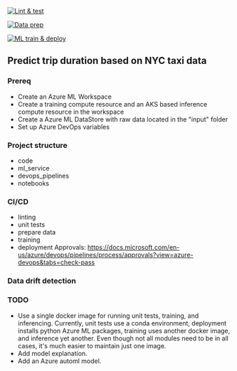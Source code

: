 [![Lint & test](https://dev.azure.com/paigedevops/azuremlops-nyc-taxi/_apis/build/status/nyctaxi_ci?branchName=master)](https://dev.azure.com/paigedevops/azuremlops-nyc-taxi/_build/latest?definitionId=10&branchName=master)

[![Data prep](https://dev.azure.com/paigedevops/azuremlops-nyc-taxi/_apis/build/status/nyctaxi_data_prep?branchName=master)](https://dev.azure.com/paigedevops/azuremlops-nyc-taxi/_build/latest?definitionId=11&branchName=master)

[![ML train & deploy](https://dev.azure.com/paigedevops/azuremlops-nyc-taxi/_apis/build/status/nyctaxi_ml?branchName=master)](https://dev.azure.com/paigedevops/azuremlops-nyc-taxi/_build/latest?definitionId=12&branchName=master)

## Predict trip duration based on NYC taxi data

### Prereq
* Create an Azure ML Workspace
* Create a training compute resource and an AKS based inference compute resource in the workspace
* Create a Azure ML DataStore with raw data located in the "input" folder
* Set up Azure DevOps variables

### Project structure
* code
* ml_service
* devops_pipelines
* notebooks

### CI/CD
* linting
* unit tests
* prepare data
* training
* deployment
Approvals: https://docs.microsoft.com/en-us/azure/devops/pipelines/process/approvals?view=azure-devops&tabs=check-pass

### Data drift detection


### TODO
* Use a single docker image for running unit tests, training, and inferencing. Currently, unit tests use a conda environment, deployment installs python Azure ML packages, training uses another docker image, and inference yet another.  Even though not all modules need to be in all cases, it's much easier to maintain just one image.
* Add model explanation.
* Add an Azure automl model. 